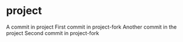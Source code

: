# project

A commit in project
First commit in project-fork
Another commit in the project
Second commit in project-fork
